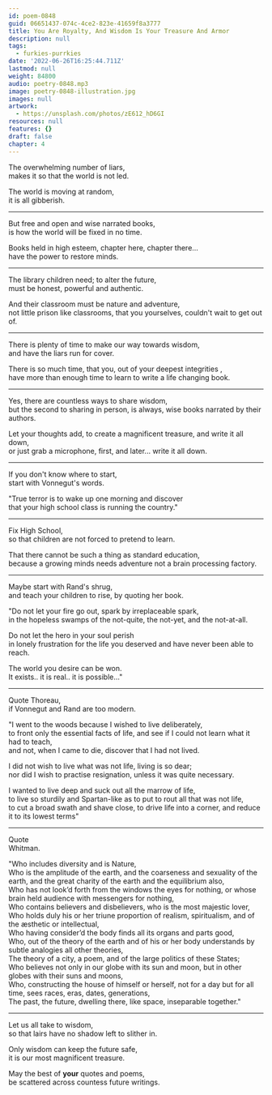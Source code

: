 ```yaml
---
id: poem-0848
guid: 06651437-074c-4ce2-823e-41659f8a3777
title: You Are Royalty, And Wisdom Is Your Treasure And Armor
description: null
tags:
  - furkies-purrkies
date: '2022-06-26T16:25:44.711Z'
lastmod: null
weight: 84800
audio: poetry-0848.mp3
image: poetry-0848-illustration.jpg
images: null
artwork:
  - https://unsplash.com/photos/zE612_hD6GI
resources: null
features: {}
draft: false
chapter: 4
---
```


The overwhelming number of liars,\
makes it so that the world is not led.

The world is moving at random,\
it is all gibberish.

---

But free and open and wise narrated books,\
is how the world will be fixed in no time.

Books held in high esteem, chapter here, chapter there...\
have the power to restore minds.

---

The library children need; to alter the future,\
must be honest, powerful and authentic.

And their classroom must be nature and adventure,\
not little prison like classrooms, that you yourselves, couldn't wait to get out of.

---

There is plenty of time to make our way towards wisdom,\
and have the liars run for cover.

There is so much time, that you, out of your deepest integrities ,\
have more than enough time to learn to write a life changing book.

---

Yes, there are countless ways to share wisdom,\
but the second to sharing in person, is always, wise books narrated by their authors.

Let your thoughts add, to create a magnificent treasure, and write it all down,\
or just grab a microphone, first, and later... write it all down.

---

If you don't know where to start,\
start with Vonnegut's words.

"True terror is to wake up one morning and discover\
that your high school class is running the country."

---

Fix High School,\
so that children are not forced to pretend to learn.

That there cannot be such a thing as standard education,\
because a growing minds needs adventure not a brain processing factory.

---

Maybe start with Rand's shrug,\
and teach your children to rise, by quoting her book.

"Do not let your fire go out, spark by irreplaceable spark,\
in the hopeless swamps of the not-quite, the not-yet, and the not-at-all.

Do not let the hero in your soul perish\
in lonely frustration for the life you deserved and have never been able to reach.

The world you desire can be won.\
It exists.. it is real.. it is possible..."

---

Quote Thoreau,\
if Vonnegut and Rand are too modern.

"I went to the woods because I wished to live deliberately,\
to front only the essential facts of life, and see if I could not learn what it had to teach,\
and not, when I came to die, discover that I had not lived.

I did not wish to live what was not life, living is so dear;\
nor did I wish to practise resignation, unless it was quite necessary.

I wanted to live deep and suck out all the marrow of life,\
to live so sturdily and Spartan-like as to put to rout all that was not life,\
to cut a broad swath and shave close, to drive life into a corner, and reduce it to its lowest terms"

---

Quote\
Whitman.

"Who includes diversity and is Nature,\
Who is the amplitude of the earth, and the coarseness and sexuality of the earth, and the great charity of the earth and the equilibrium also,\
Who has not look’d forth from the windows the eyes for nothing, or whose brain held audience with messengers for nothing,\
Who contains believers and disbelievers, who is the most majestic lover,\
Who holds duly his or her triune proportion of realism, spiritualism, and of the æsthetic or intellectual,\
Who having consider’d the body finds all its organs and parts good,\
Who, out of the theory of the earth and of his or her body understands by subtle analogies all other theories,\
The theory of a city, a poem, and of the large politics of these States;\
Who believes not only in our globe with its sun and moon, but in other globes with their suns and moons,\
Who, constructing the house of himself or herself, not for a day but for all time, sees races, eras, dates, generations,\
The past, the future, dwelling there, like space, inseparable together."

---

Let us all take to wisdom,\
so that lairs have no shadow left to slither in.

Only wisdom can keep the future safe,\
it is our most magnificent treasure.

May the best of **your** quotes and poems,\
be scattered across countess future writings.
